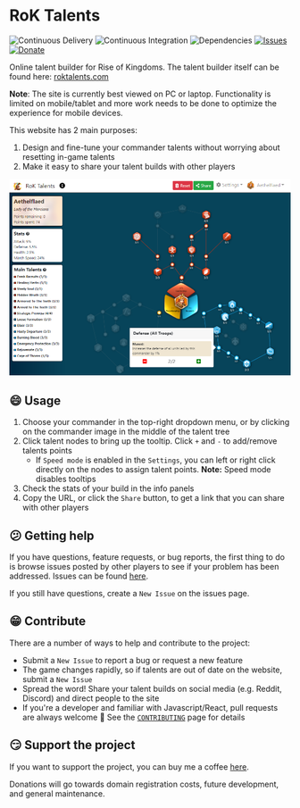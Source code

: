 # RoK Talents

![Continuous Delivery](https://github.com/sho-87/rok-talents/workflows/CD/badge.svg?branch=master) ![Continuous Integration](https://github.com/sho-87/rok-talents/workflows/CI/badge.svg?branch=develop) ![Dependencies](https://img.shields.io/david/sho-87/rok-talents) [![Issues](https://img.shields.io/github/issues/sho-87/rok-talents "Issues")](https://github.com/sho-87/rok-talents/issues) [![Donate](https://img.shields.io/badge/Buy%20me%20a%20coffee-donate-blue "Donate")](https://www.buymeacoffee.com/simonho)

Online talent builder for Rise of Kingdoms. The talent builder itself can be found here: [roktalents.com](https://www.roktalents.com)

**Note**: The site is currently best viewed on PC or laptop. Functionality is limited on mobile/tablet and more work needs to be done to optimize the experience for mobile devices.

This website has 2 main purposes:

 1. Design and fine-tune your commander talents without worrying about resetting in-game talents
 2. Make it easy to share your talent builds with other players

![Screenshot](screenshot.png)

## :smile: Usage

 1. Choose your commander in the top-right dropdown menu, or by clicking on the commander image in the middle of the talent tree
 2. Click talent nodes to bring up the tooltip. Click `+` and `-` to add/remove talents points
    - If `Speed mode` is enabled in the `Settings`, you can left or right click directly on the nodes to assign talent points. **Note:** Speed mode disables tooltips
 3. Check the stats of your build in the info panels
 4. Copy the URL, or click the `Share` button, to get a link that you can share with other players

## :confused: Getting help

If you have questions, feature requests, or bug reports, the first thing to do is browse issues posted by other players to see if your problem has been addressed. Issues can be found [here](https://github.com/sho-87/rok-talents/issues).

If you still have questions, create a `New Issue` on the issues page.

## :grin: Contribute

There are a number of ways to help and contribute to the project:

- Submit a `New Issue` to report a bug or request a new feature
- The game changes rapidly, so if talents are out of date on the website, submit a `New Issue`
- Spread the word! Share your talent builds on social media (e.g. Reddit, Discord) and direct people to the site
- If you're a developer and familiar with Javascript/React, pull requests are always welcome :pray: See the [`CONTRIBUTING`](CONTRIBUTING.md) page for details

## :smirk: Support the project

If you want to support the project, you can buy me a coffee [here](https://www.buymeacoffee.com/simonho).

Donations will go towards domain registration costs, future development, and general maintenance.
